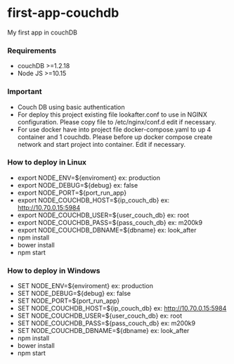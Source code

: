 # first-app-couchdb
My first app in couchDB

### Requirements
- couchDB >=1.2.18
- Node JS >=10.15

### Important
- Couch DB using basic authentication
- For deploy this project existing file lookafter.conf to use in NGINX configuration. Please copy file to /etc/nginx/conf.d edit if necessary.
- For use docker have into project file docker-compose.yaml to up 4 container and 1 couchdb. Please before up docker compose create network and start project into container. Edit if necessary.

### How to deploy in Linux
- export NODE_ENV=${enviroment} ex: production
- export NODE_DEBUG=${debug} ex: false
- export NODE_PORT=${port_run_app}
- export NODE_COUCHDB_HOST=${ip_couch_db} ex: http://10.70.0.15:5984
- export NODE_COUCHDB_USER=${user_couch_db} ex: root
- export NODE_COUCHDB_PASS=${pass_couch_db} ex: m200k9
- export NODE_COUCHDB_DBNAME=${dbname} ex: look_after
- npm install
- bower install
- npm start

### How to deploy in Windows
- SET NODE_ENV=${enviroment} ex: production
- SET NODE_DEBUG=${debug} ex: false
- SET NODE_PORT=${port_run_app}
- SET NODE_COUCHDB_HOST=${ip_couch_db} ex: http://10.70.0.15:5984
- SET NODE_COUCHDB_USER=${user_couch_db} ex: root
- SET NODE_COUCHDB_PASS=${pass_couch_db} ex: m200k9
- SET NODE_COUCHDB_DBNAME=${dbname} ex: look_after
- npm install
- bower install
- npm start
